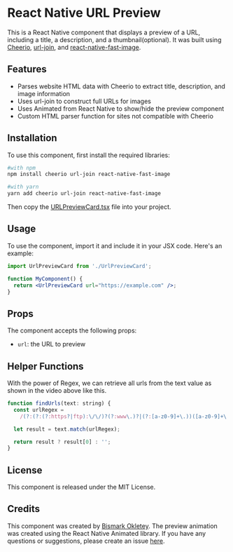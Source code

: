 # React Native URL Preview

This is a React Native component that displays a preview of a URL, including a title, a description, and a thumbnail(optional). It was built using [Cheerio](https://github.com/cheeriojs/cheerio), [url-join](https://github.com/jfromaniello/url-join), and [react-native-fast-image](https://github.com/DylanVann/react-native-fast-image).

## Features

- Parses website HTML data with Cheerio to extract title, description, and image information
- Uses url-join to construct full URLs for images
- Uses Animated from React Native to show/hide the preview component
- Custom HTML parser function for sites not compatible with Cheerio

## Installation

To use this component, first install the required libraries:

```bash
#with npm
npm install cheerio url-join react-native-fast-image

#with yarn
yarn add cheerio url-join react-native-fast-image
```

Then copy the [URLPreviewCard.tsx](https://github.com/BismarkCodes/rndemo/tree/main/src/demos/url%20preview) file into your project.

## Usage

To use the component, import it and include it in your JSX code. Here's an example:

```jsx
import UrlPreviewCard from './UrlPreviewCard';

function MyComponent() {
  return <UrlPreviewCard url="https://example.com" />;
}
```

## Props

The component accepts the following props:

- `url`: the URL to preview

## Helper Functions

With the power of Regex, we can retrieve all urls from the text value as shown in the video above like this.

```javascript
function findUrls(text: string) {
  const urlRegex =
    /(?:(?:(?:https?|ftp):\/\/)?(?:www\.)?|(?:[a-z0-9]+\.))([a-z0-9]+\.[^\s]{2,}|[a-z0-9]+\.[^\s]{2,}\.[a-z]{2,})\.?/gi;

  let result = text.match(urlRegex);

  return result ? result[0] : '';
}
```

## License

This component is released under the MIT License.

## Credits

This component was created by [Bismark Okletey](https://bismarkamanor.vercel.app). The preview animation was created using the React Native Animated library. If you have any questions or suggestions, please create an issue [here](https://github.com/BismarkCodes/rndemo/issues).
